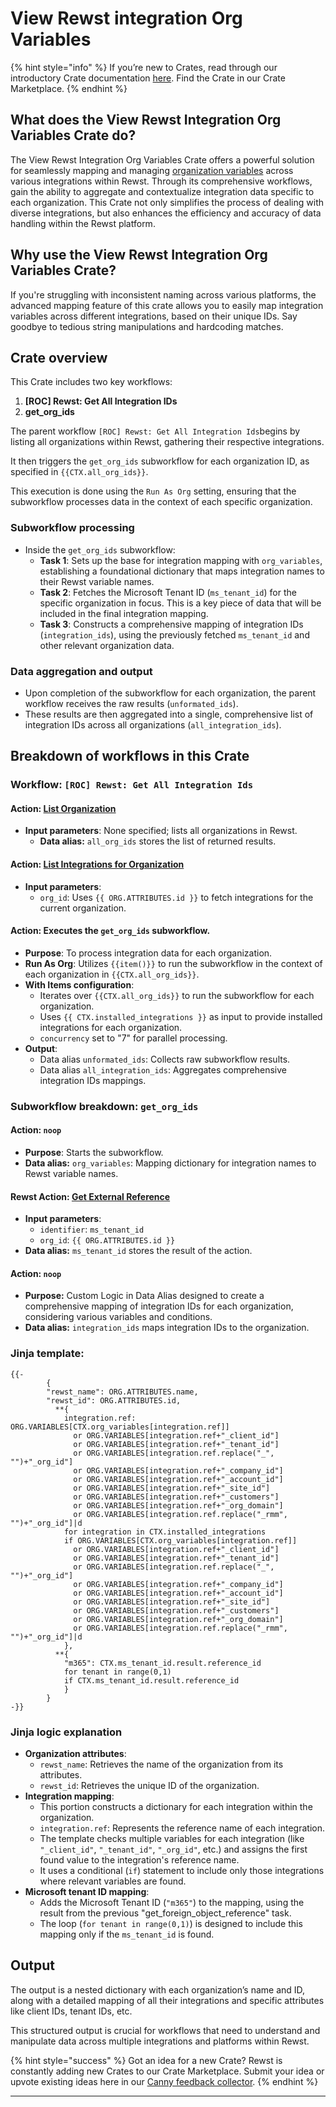 # View Rewst integration Org Variables

{% hint style="info" %}
If you’re new to Crates, read through our introductory Crate documentation [here](https://docs.rewst.help/prebuilt-automations/crates). Find the Crate in our Crate Marketplace.
{% endhint %}

## What does the View Rewst Integration Org Variables Crate do?

The View Rewst Integration Org Variables Crate offers a powerful solution for seamlessly mapping and managing [organization variables](../../configuration/organization-variables.md) across various integrations within Rewst. Through its comprehensive workflows, gain the ability to aggregate and contextualize integration data specific to each organization. This Crate not only simplifies the process of dealing with diverse integrations, but also enhances the efficiency and accuracy of data handling within the Rewst platform.

## Why use the View Rewst Integration Org Variables Crate?

If you're struggling with inconsistent naming across various platforms, the advanced mapping feature of this crate allows you to easily map integration variables across different integrations, based on their unique IDs. Say goodbye to tedious string manipulations and hardcoding matches.

## Crate overview

This Crate includes two key workflows:

1. **\[ROC] Rewst: Get All Integration IDs**
2. **get\_org\_ids**

The parent workflow `[ROC] Rewst: Get All Integration Ids`begins by listing all organizations within Rewst, gathering their respective integrations.

It then triggers the `get_org_ids` subworkflow for each organization ID, as specified in `{{CTX.all_org_ids}}`.

This execution is done using the `Run As Org` setting, ensuring that the subworkflow processes data in the context of each specific organization.

### Subworkflow processing

* Inside the `get_org_ids` subworkflow:
  * **Task 1**: Sets up the base for integration mapping with `org_variables`, establishing a foundational dictionary that maps integration names to their Rewst variable names.
  * **Task 2**: Fetches the Microsoft Tenant ID (`ms_tenant_id`) for the specific organization in focus. This is a key piece of data that will be included in the final integration mapping.
  * **Task 3**: Constructs a comprehensive mapping of integration IDs (`integration_ids`), using the previously fetched `ms_tenant_id` and other relevant organization data.

### Data aggregation and output

* Upon completion of the subworkflow for each organization, the parent workflow receives the raw results (`unformated_ids`).
* These results are then aggregated into a single, comprehensive list of integration IDs across all organizations (`all_integration_ids`).

## Breakdown of workflows in this Crate

### **Workflow: `[ROC] Rewst: Get All Integration Ids`**

#### **Action**: [List Organization](https://docs.rewst.help/documentation/automations/actions-in-rewst/rewst-actions#list-organizations)

* **Input parameters**: None specified; lists all organizations in Rewst.
  * **Data alias:** `all_org_ids` stores the list of returned results.

#### **Action**: [List Integrations for Organization](https://docs.rewst.help/documentation/crates/existing-crate-documentation/view-rewst-integration-org-variables#action-list-integrations-for-organization)

* **Input parameters**:
  * `org_id`: Uses `{{ ORG.ATTRIBUTES.id }}` to fetch integrations for the current organization.

#### Action: Executes the `get_org_ids` subworkflow.

* **Purpose**: To process integration data for each organization.
* **Run As Org**: Utilizes `{{item()}}` to run the subworkflow in the context of each organization in `{{CTX.all_org_ids}}`.
* **With Items configuration**:
  * Iterates over `{{CTX.all_org_ids}}` to run the subworkflow for each organization.
  * Uses `{{ CTX.installed_integrations }}` as input to provide installed integrations for each organization.
  * `concurrency` set to "7" for parallel processing.
* **Output**:
  * Data alias `unformated_ids`: Collects raw subworkflow results.
  * Data alias `all_integration_ids`: Aggregates comprehensive integration IDs mappings.

### Subworkflow breakdown: `get_org_ids`

#### **Action**: `noop`

* **Purpose**: Starts the subworkflow.
* **Data alias:** `org_variables`: Mapping dictionary for integration names to Rewst variable names.

#### **Rewst Action**: [**Get External Reference**](https://docs.rewst.help/documentation/crates/existing-crate-documentation/view-rewst-integration-org-variables#rewst-action-get-external-reference)

* **Input parameters**:
  * `identifier`: `ms_tenant_id`
  * `org_id`: `{{ ORG.ATTRIBUTES.id }}`
* **Data alias:** `ms_tenant_id` stores the result of the action.

#### **Action**: `noop`

* **Purpose:** Custom Logic in Data Alias designed to create a comprehensive mapping of integration IDs for each organization, considering various variables and conditions.
* **Data alias:** `integration_ids` maps integration IDs to the organization.

### **Jinja template**:

```django
{{-
        {
        "rewst_name": ORG.ATTRIBUTES.name,
        "rewst_id": ORG.ATTRIBUTES.id,
          **{
            integration.ref: ORG.VARIABLES[CTX.org_variables[integration.ref]] 
              or ORG.VARIABLES[integration.ref+"_client_id"] 
              or ORG.VARIABLES[integration.ref+"_tenant_id"] 
              or ORG.VARIABLES[integration.ref.replace("_", "")+"_org_id"] 
              or ORG.VARIABLES[integration.ref+"_company_id"] 
              or ORG.VARIABLES[integration.ref+"_account_id"] 
              or ORG.VARIABLES[integration.ref+"_site_id"] 
              or ORG.VARIABLES[integration.ref+"_customers"] 
              or ORG.VARIABLES[integration.ref+"_org_domain"] 
              or ORG.VARIABLES[integration.ref.replace("_rmm", "")+"_org_id"]|d
            for integration in CTX.installed_integrations
            if ORG.VARIABLES[CTX.org_variables[integration.ref]] 
              or ORG.VARIABLES[integration.ref+"_client_id"] 
              or ORG.VARIABLES[integration.ref+"_tenant_id"] 
              or ORG.VARIABLES[integration.ref.replace("_", "")+"_org_id"] 
              or ORG.VARIABLES[integration.ref+"_company_id"] 
              or ORG.VARIABLES[integration.ref+"_account_id"] 
              or ORG.VARIABLES[integration.ref+"_site_id"] 
              or ORG.VARIABLES[integration.ref+"_customers"] 
              or ORG.VARIABLES[integration.ref+"_org_domain"] 
              or ORG.VARIABLES[integration.ref.replace("_rmm", "")+"_org_id"]|d
            },
          **{ 
            "m365": CTX.ms_tenant_id.result.reference_id
            for tenant in range(0,1)
            if CTX.ms_tenant_id.result.reference_id
            }
        }
-}}
```

### **Jinja logic explanation**

* **Organization attributes**:
  * `rewst_name`: Retrieves the name of the organization from its attributes.
  * `rewst_id`: Retrieves the unique ID of the organization.
* **Integration mapping**:
  * This portion constructs a dictionary for each integration within the organization.
  * `integration.ref`: Represents the reference name of each integration.
  * The template checks multiple variables for each integration (like `"_client_id"`, `"_tenant_id"`, `"_org_id"`, etc.) and assigns the first found value to the integration's reference name.
  * It uses a conditional (`if`) statement to include only those integrations where relevant variables are found.
* **Microsoft tenant ID mapping**:
  * Adds the Microsoft Tenant ID (`"m365"`) to the mapping, using the result from the previous "get\_foreign\_object\_reference" task.
  * The loop (`for tenant in range(0,1)`) is designed to include this mapping only if the `ms_tenant_id` is found.

## Output

The output is a nested dictionary with each organization’s name and ID, along with a detailed mapping of all their integrations and specific attributes like client IDs, tenant IDs, etc.

This structured output is crucial for workflows that need to understand and manipulate data across multiple integrations and platforms within Rewst.

{% hint style="success" %}
Got an idea for a new Crate? Rewst is constantly adding new Crates to our Crate Marketplace. Submit your idea or upvote existing ideas here in our [Canny feedback collector](https://rewst.canny.io/crates).
{% endhint %}

***

